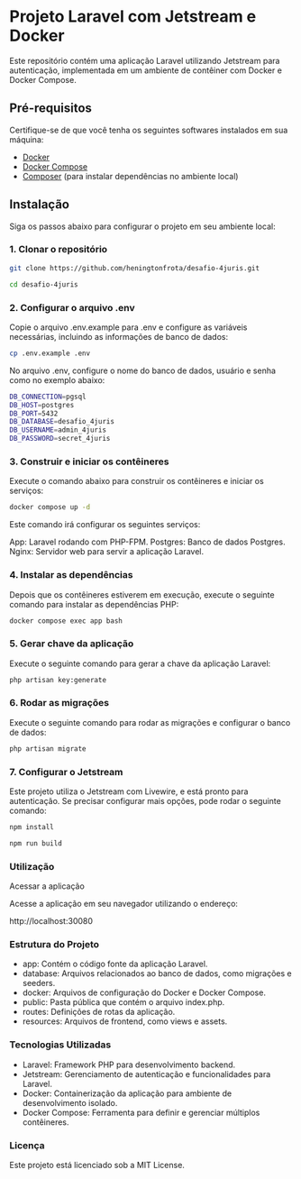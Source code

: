 # Projeto Laravel com Jetstream e Docker

Este repositório contém uma aplicação Laravel utilizando Jetstream para autenticação, implementada em um ambiente de contêiner com Docker e Docker Compose.

## Pré-requisitos

Certifique-se de que você tenha os seguintes softwares instalados em sua máquina:

- [Docker](https://www.docker.com/get-started)
- [Docker Compose](https://docs.docker.com/compose/install/)
- [Composer](https://getcomposer.org/download/) (para instalar dependências no ambiente local)

## Instalação

Siga os passos abaixo para configurar o projeto em seu ambiente local:

### 1. Clonar o repositório

```bash
git clone https://github.com/heningtonfrota/desafio-4juris.git
```

```bash
cd desafio-4juris
```

### 2. Configurar o arquivo .env
Copie o arquivo .env.example para .env e configure as variáveis necessárias, incluindo as informações de banco de dados:

```bash
cp .env.example .env
```

No arquivo .env, configure o nome do banco de dados, usuário e senha como no exemplo abaixo:

```bash
DB_CONNECTION=pgsql
DB_HOST=postgres
DB_PORT=5432
DB_DATABASE=desafio_4juris
DB_USERNAME=admin_4juris
DB_PASSWORD=secret_4juris
```

### 3. Construir e iniciar os contêineres

Execute o comando abaixo para construir os contêineres e iniciar os serviços:

```bash
docker compose up -d
```
Este comando irá configurar os seguintes serviços:

App: Laravel rodando com PHP-FPM.
Postgres: Banco de dados Postgres.
Nginx: Servidor web para servir a aplicação Laravel.

### 4. Instalar as dependências

Depois que os contêineres estiverem em execução, execute o seguinte comando para instalar as dependências PHP:

```bash
docker compose exec app bash
```

### 5. Gerar chave da aplicação

Execute o seguinte comando para gerar a chave da aplicação Laravel:

```bash
php artisan key:generate
```
### 6. Rodar as migrações

Execute o seguinte comando para rodar as migrações e configurar o banco de dados:

```bash
php artisan migrate
```

### 7. Configurar o Jetstream
Este projeto utiliza o Jetstream com Livewire, e está pronto para autenticação. Se precisar configurar mais opções, pode rodar o seguinte comando:

```bash
npm install
```

```bash
npm run build
```
### Utilização

Acessar a aplicação

Acesse a aplicação em seu navegador utilizando o endereço:

http://localhost:30080

### Estrutura do Projeto

- app: Contém o código fonte da aplicação Laravel.
- database: Arquivos relacionados ao banco de dados, como migrações e seeders.
- docker: Arquivos de configuração do Docker e Docker Compose.
- public: Pasta pública que contém o arquivo index.php.
- routes: Definições de rotas da aplicação.
- resources: Arquivos de frontend, como views e assets.

### Tecnologias Utilizadas

- Laravel: Framework PHP para desenvolvimento backend.
- Jetstream: Gerenciamento de autenticação e funcionalidades para Laravel.
- Docker: Containerização da aplicação para ambiente de desenvolvimento isolado.
- Docker Compose: Ferramenta para definir e gerenciar múltiplos contêineres.

### Licença

Este projeto está licenciado sob a MIT License.
